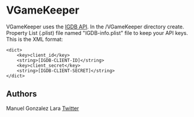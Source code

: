 # VGameKeeper

VGameKeeper uses the [IGDB API](https://api-docs.igdb.com/). 
In the /VGameKeeper directory create. Property List (.plist) file named "IGDB-info.plist" file to keep your API keys. 
This is the XML format:
```
<dict>
	<key>client_id</key>
	<string>[IGDB-CLIENT-ID]</string>
	<key>client_secret</key>
	<string>[IGDB-CLIENT-SECRET]</string>
</dict>
```

## Authors
Manuel Gonzalez Lara [Twitter](https://twitter.com/manuglez)
